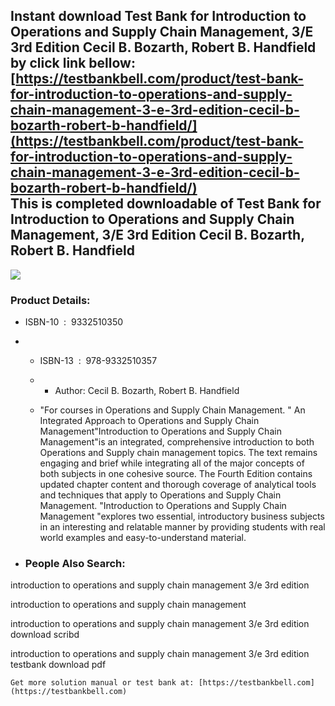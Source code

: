 Instant download **Test Bank for Introduction to Operations and Supply Chain Management, 3/E 3rd Edition Cecil B. Bozarth, Robert B. Handfield** by click link bellow:  
[https://testbankbell.com/product/test-bank-for-introduction-to-operations-and-supply-chain-management-3-e-3rd-edition-cecil-b-bozarth-robert-b-handfield/](https://testbankbell.com/product/test-bank-for-introduction-to-operations-and-supply-chain-management-3-e-3rd-edition-cecil-b-bozarth-robert-b-handfield/)  
This is completed downloadable of Test Bank for Introduction to Operations and Supply Chain Management, 3/E 3rd Edition Cecil B. Bozarth, Robert B. Handfield
-------------------------------------------------------------------------------------------------------------------------------------------------------------


![](https://testbankbell.com/wp-content/uploads/2023/05/01327473242.jpg)
### Product Details:


* ISBN-10 ‏ : ‎ 9332510350
* * ISBN-13 ‏ : ‎ 978-9332510357
  * * Author: Cecil B. Bozarth, Robert B. Handfield
   
  * "For courses in Operations and Supply Chain Management. " An Integrated Approach to Operations and Supply Chain Management"Introduction to Operations and Supply Chain Management"is an integrated, comprehensive introduction to both Operations and Supply chain management topics. The text remains engaging and brief while integrating all of the major concepts of both subjects in one cohesive source. The Fourth Edition contains updated chapter content and thorough coverage of analytical tools and techniques that apply to Operations and Supply Chain Management. "Introduction to Operations and Supply Chain Management "explores two essential, introductory business subjects in an interesting and relatable manner by providing students with real world examples and easy-to-understand material.
 
* ### People Also Search:

introduction to operations and supply chain management 3/e 3rd edition

introduction to operations and supply chain management

introduction to operations and supply chain management 3/e 3rd edition download scribd

introduction to operations and supply chain management 3/e 3rd edition testbank download pdf


    Get more solution manual or test bank at: [https://testbankbell.com](https://testbankbell.com)

